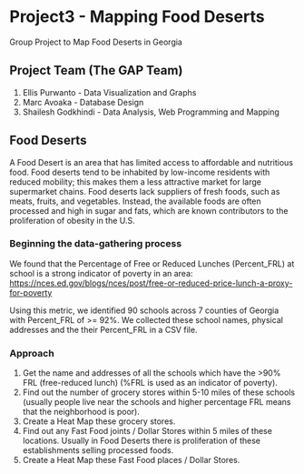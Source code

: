 # Project3 - Mapping Food Deserts
Group Project to Map Food Deserts in Georgia

## Project Team (The GAP Team)
1. Ellis Purwanto - Data Visualization and Graphs
2. Marc Avoaka - Database Design
3. Shailesh Godkhindi - Data Analysis, Web Programming and Mapping

## Food Deserts
A Food Desert is an area that has limited access to affordable and nutritious food. Food deserts tend to be inhabited by low-income residents with reduced mobility; this makes them a less attractive market for large supermarket chains. Food deserts lack suppliers of fresh foods, such as meats, fruits, and vegetables. Instead, the available foods are often processed and high in sugar and fats, which are known contributors to the proliferation of obesity in the U.S.

### Beginning the data-gathering process

We found that the Percentage of Free or Reduced Lunches (Percent_FRL) at school is a strong indicator of poverty in an area: https://nces.ed.gov/blogs/nces/post/free-or-reduced-price-lunch-a-proxy-for-poverty

Using this metric, we identified 90 schools across 7 counties of Georgia with Percent_FRL of >= 92%. We collected these school names, physical addresses and the their Percent_FRL in a CSV file.

### Approach
1. Get the name and addresses of all the schools which have the >90% FRL (free-reduced lunch) (%FRL is used as an indicator of poverty).
2. Find out the number of grocery stores within 5-10 miles of these schools (usually people live near the schools and higher percentage FRL means that the neighborhood is poor).
3. Create a Heat Map these grocery stores.
4. Find out any Fast Food joints / Dollar Stores within 5 miles of these locations. Usually in Food Deserts there is proliferation of these establishments selling processed foods.
5. Create a Heat Map these Fast Food places / Dollar Stores.
